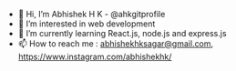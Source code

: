 - 👋 Hi, I’m Abhishek H K - @ahkgitprofile
- 👀 I’m interested in web development
- 🌱 I’m currently learning React.js, node.js and express.js 
- 📫 How to reach me : abhishekhksagar@gmail.com, https://www.instagram.com/abhishekhk/
